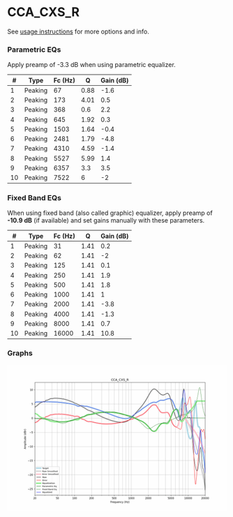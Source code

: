# CCA_CXS_R
See [usage instructions](https://github.com/jaakkopasanen/AutoEq#usage) for more options and info.

### Parametric EQs
Apply preamp of -3.3 dB when using parametric equalizer.

|   # | Type    |   Fc (Hz) |    Q |   Gain (dB) |
|-----|---------|-----------|------|-------------|
|   1 | Peaking |        67 | 0.88 |        -1.6 |
|   2 | Peaking |       173 | 4.01 |         0.5 |
|   3 | Peaking |       368 | 0.6  |         2.2 |
|   4 | Peaking |       645 | 1.92 |         0.3 |
|   5 | Peaking |      1503 | 1.64 |        -0.4 |
|   6 | Peaking |      2481 | 1.79 |        -4.8 |
|   7 | Peaking |      4310 | 4.59 |        -1.4 |
|   8 | Peaking |      5527 | 5.99 |         1.4 |
|   9 | Peaking |      6357 | 3.3  |         3.5 |
|  10 | Peaking |      7522 | 6    |        -2   |

### Fixed Band EQs
When using fixed band (also called graphic) equalizer, apply preamp of **-10.9 dB** (if available) and set gains manually with these parameters.

|   # | Type    |   Fc (Hz) |    Q |   Gain (dB) |
|-----|---------|-----------|------|-------------|
|   1 | Peaking |        31 | 1.41 |         0.2 |
|   2 | Peaking |        62 | 1.41 |        -2   |
|   3 | Peaking |       125 | 1.41 |         0.1 |
|   4 | Peaking |       250 | 1.41 |         1.9 |
|   5 | Peaking |       500 | 1.41 |         1.8 |
|   6 | Peaking |      1000 | 1.41 |         1   |
|   7 | Peaking |      2000 | 1.41 |        -3.8 |
|   8 | Peaking |      4000 | 1.41 |        -1.3 |
|   9 | Peaking |      8000 | 1.41 |         0.7 |
|  10 | Peaking |     16000 | 1.41 |        10.8 |

### Graphs
![](./CCA_CXS_R.png)
